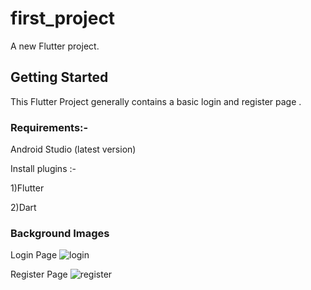 # first_project

A new Flutter project.

## Getting Started

This Flutter Project generally contains a basic login and register page . 

### Requirements:-

Android Studio (latest version)

Install plugins :-

1)Flutter

2)Dart

### Background Images

Login Page
![login](https://user-images.githubusercontent.com/122199298/220974565-1d434318-9c57-4758-b150-b26ed5b25d54.png)

Register Page
![register](https://user-images.githubusercontent.com/122199298/220974591-d761cc08-aac0-4d10-939f-fc4d8dd48955.png)
